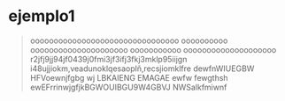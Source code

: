 # ejemplo1
> oooooooooooooooooooooooooooooooo
> oooooooooo  ooooooooooooooooooooo
> ooooooooooo  oooooooooooooooooooo
> r2jfj9jj94jf0439j0fmi3jf3ifj3fkj3mklp95iijgn
> i48ujjiokm,veadunoklqesaoplñ,recsjiomklfre
dewfnWIUEGBW HFVoewnjfgbg wj LBKAIENG EMAGAE
ewfw
fewgthsh
ewEFrrinwjgfjkBGWOUIBGU9W4GBVJ NWSalkfmiwnf
